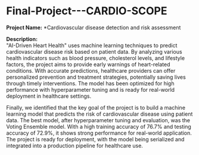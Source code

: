 # Final-Project---CARDIO-SCOPE
**Project Name:** *Cardiovascular disease detection and risk assessment

**Description:**  
"AI-Driven Heart Health" uses machine learning techniques to predict cardiovascular disease risk based on patient data. By analyzing various health indicators such as blood pressure, cholesterol levels, and lifestyle factors, the project aims to provide early warnings of heart-related conditions. With accurate predictions, healthcare providers can offer personalized prevention and treatment strategies, potentially saving lives through timely interventions. The model has been optimized for high performance with hyperparameter tuning and is ready for real-world deployment in healthcare settings.

Finally, we identified that the key goal of the project is to build a machine learning model that predicts the risk of cardiovascular disease using patient data. The best model, after hyperparameter tuning and evaluation, was the Voting Ensemble model. With a high training accuracy of 76.7% and testing accuracy of 72.9%, it shows strong performance for real-world application. The project is ready for deployment, with the model being serialized and integrated into a production pipeline for healthcare use.
